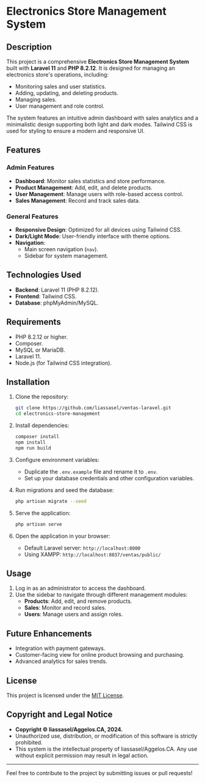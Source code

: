 # Electronics Store Management System

## Description
This project is a comprehensive **Electronics Store Management System** built with **Laravel 11** and **PHP 8.2.12**. It is designed for managing an electronics store's operations, including:

- Monitoring sales and user statistics.
- Adding, updating, and deleting products.
- Managing sales.
- User management and role control.

The system features an intuitive admin dashboard with sales analytics and a minimalistic design supporting both light and dark modes. Tailwind CSS is used for styling to ensure a modern and responsive UI.

## Features

### Admin Features
- **Dashboard**: Monitor sales statistics and store performance.
- **Product Management**: Add, edit, and delete products.
- **User Management**: Manage users with role-based access control.
- **Sales Management**: Record and track sales data.

### General Features
- **Responsive Design**: Optimized for all devices using Tailwind CSS.
- **Dark/Light Mode**: User-friendly interface with theme options.
- **Navigation**: 
  - Main screen navigation (`nav`).
  - Sidebar for system management.

## Technologies Used
- **Backend**: Laravel 11 (PHP 8.2.12).
- **Frontend**: Tailwind CSS.
- **Database**: phpMyAdmin/MySQL.

## Requirements
- PHP 8.2.12 or higher.
- Composer.
- MySQL or MariaDB.
- Laravel 11.
- Node.js (for Tailwind CSS integration).

## Installation
1. Clone the repository:
   ```bash
   git clone https://github.com/liassasel/ventas-laravel.git
   cd electronics-store-management
   ```

2. Install dependencies:
   ```bash
   composer install
   npm install
   npm run build
   ```

3. Configure environment variables:
   - Duplicate the `.env.example` file and rename it to `.env`.
   - Set up your database credentials and other configuration variables.

4. Run migrations and seed the database:
   ```bash
   php artisan migrate --seed
   ```

5. Serve the application:
   ```bash
   php artisan serve
   ```

6. Open the application in your browser:
   - Default Laravel server: `http://localhost:8000`
   - Using XAMPP: `http://localhost:8037/ventas/public/`

## Usage
1. Log in as an administrator to access the dashboard.
2. Use the sidebar to navigate through different management modules:
   - **Products**: Add, edit, and remove products.
   - **Sales**: Monitor and record sales.
   - **Users**: Manage users and assign roles.

## Future Enhancements
- Integration with payment gateways.
- Customer-facing view for online product browsing and purchasing.
- Advanced analytics for sales trends.

## License
This project is licensed under the [MIT License](LICENSE).

## Copyright and Legal Notice
- **Copyright © liassasel/Aggelos.CA, 2024.**
- Unauthorized use, distribution, or modification of this software is strictly prohibited.
- This system is the intellectual property of liassasel/Aggelos.CA. Any use without explicit permission may result in legal action.

---

Feel free to contribute to the project by submitting issues or pull requests!
